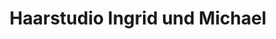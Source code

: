 ---
title: "Haarstudio Ingrid und Michael"
url: /augsburg/haarstudio-ingrid-und-michael/
shop: Friseur
---